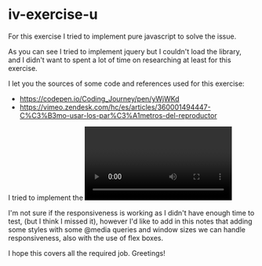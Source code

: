 # iv-exercise-u

For this exercise I tried to implement pure javascript to solve the issue. 

As you can see I tried to implement jquery but I couldn't load the library, and I 
didn't want to spent a lot of time on researching at least for this exercise.

I let you the sources of some code and references used for this exercise:
- https://codepen.io/Coding_Journey/pen/yWjWKd
- https://vimeo.zendesk.com/hc/es/articles/360001494447-C%C3%B3mo-usar-los-par%C3%A1metros-del-reproductor

I tried to implement the <video> tag but to show vimeo videos I need a pro account on vimeo so I implemented the iframe approach.

I'm not sure if the responsiveness is working as I didn't have enough time to test, (but I think I missed it), however I'd like to add in this notes that adding some styles with some @media queries and window sizes we can handle responsiveness, also with the use of flex boxes.

I hope this covers all the required job.
Greetings!
